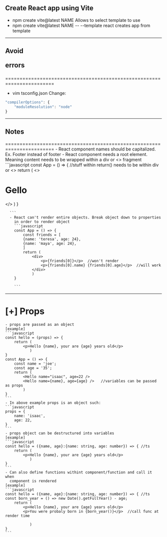 ## Create React app using Vite
- npm create vite@latest NAME
  Allows to select template to use
- npm create vite@latest NAME -- --template react
  creates app from template
-----------------------------------------------------------------------
## Avoid <div> <p> errors
=======================================================================
- vim tsconfig.json
Change:
```javascript
"compilerOptions": {
    "moduleResolution": "node"
}

```
-----------------------------------------------------------------------
## Notes
=======================================================================
    - React component names should be capitalized. Ex. Footer instead of
      footer
    - React component needs a root element. Meaning content needs to be
      wrapped within a div or <> fragment
      ```javascript
      const App = () => { //stuff within return() needs to be within div or <>
          return (
          <>
            <h1>Gello</h1>
            <Hello name="isaac" />
          </>
                 )
      }

      ```
      - React can't render entire objects. Break object down to properties
        in order to render object
        ```javascript
        const App = () => {
            const friends = [
            {name: 'teresa', age: 24},
            {name: 'maya', age: 24},
            ]
            return (
                <div>
                    <p>{friends[0]}</p>  //won't render
                    <p>{friends[0].name} {friends[0].age}</p>  //will work
                </div> 
                )
        }

        ```
-----------------------------------------------------------------------
[+] Props
=======================================================================
    - props are passed as an object
    [example]
    ```javascript
    const hello = (props) => {
        return (
            <p>Hello {name}, your are {age} years old</p>
               )
    }
    const App = () => {
        const name = 'joe';
        const age = '35';
        return (
            <Hello name="isaac", age=22 />
            <Hello name={name}, age={age} />   //variables can be passed as props 
            )
    }
    ```
    - In above example props is an object such:
    ```javascript
    props = {
        name: 'isaac',
        age: 22,
    }
    ```
    - props object can be destructured into variables
    [example]
    ```javascript
    const hello = ({name, age}:{name: string, age: number}) => { //ts 
        return (
            <p>Hello {name}, your are {age} years old</p>
               )
    }
    ```
    - Can also define functions withint component/function and call it when 
      component is rendered
    [example]
    ```javascript
    const hello = ({name, age}:{name: string, age: number}) => { //ts 
    const born_year = () => new Date().getFullYear() - age;
        return (
            <p>Hello {name}, your are {age} years old</p>
            <p>You were probaly born in {born_year()}</p>  //call func at render time

               )
    }
    ```
